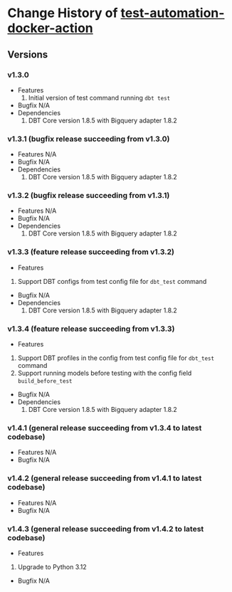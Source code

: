 # Change History of [test-automation-docker-action](action.yml)

## Versions
### v1.3.0
- Features
  1. Initial version of test command running `dbt test`
- Bugfix
N/A
- Dependencies
  1. DBT Core version 1.8.5 with Bigquery adapter 1.8.2

### v1.3.1 (bugfix release succeeding from v1.3.0)
- Features
N/A
- Bugfix
N/A
- Dependencies
  1. DBT Core version 1.8.5 with Bigquery adapter 1.8.2

### v1.3.2 (bugfix release succeeding from v1.3.1)
- Features
N/A
- Bugfix
N/A
- Dependencies
  1. DBT Core version 1.8.5 with Bigquery adapter 1.8.2

### v1.3.3 (feature release succeeding from v1.3.2)
- Features
1. Support DBT configs from test config file for `dbt_test` command
- Bugfix
N/A
- Dependencies
  1. DBT Core version 1.8.5 with Bigquery adapter 1.8.2

### v1.3.4 (feature release succeeding from v1.3.3)
- Features
1. Support DBT profiles in the config from test config file for `dbt_test` command 
2. Support running models before testing with the config field `build_before_test`
- Bugfix
N/A
- Dependencies
  1. DBT Core version 1.8.5 with Bigquery adapter 1.8.2

### v1.4.1 (general release succeeding from v1.3.4 to latest codebase)
- Features
N/A
- Bugfix
N/A

### v1.4.2 (general release succeeding from v1.4.1 to latest codebase)
- Features
N/A
- Bugfix
N/A

### v1.4.3 (general release succeeding from v1.4.2 to latest codebase)
- Features
1. Upgrade to Python 3.12
- Bugfix
N/A